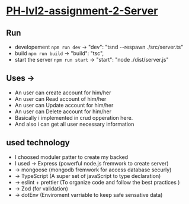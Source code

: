 # [PH-lvl2-assignment-2-Server](https://lvl2-assignment-2.vercel.app/)

## Run

- developement `npm run dev` -> "dev": "tsnd --respawn ./src/server.ts"
- build `npm run build` -> "build": "tsc",
- start the server `npm run start` -> "start": "node ./dist/server.js"

## Uses ->

- An user can create account for him/her
- An user can Read account of him/her
- An user can Update account for him/her
- An user can Delete account for him/her
- Basically i implemented in crud opperation here.
- And also i can get all user necessary information

## used technology

- I choosed moduler patter to create my backed
- I used -> Express (powerful node.js fremwork to create server)
- -> mongoose (mongodb fremwork for access database securly)
- -> TypeScript (A super set of javaScript to type declaration)
- -> eslint + prettier (To organize code and follow the best practices )
- -> Zod (for validation)
- -> dotEnv (Enviroment varriable to keep safe sensative data)
